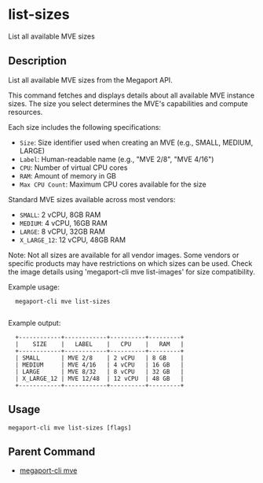 # list-sizes

List all available MVE sizes

## Description

List all available MVE sizes from the Megaport API.

This command fetches and displays details about all available MVE instance sizes.
The size you select determines the MVE's capabilities and compute resources.

Each size includes the following specifications:
- `Size`: Size identifier used when creating an MVE (e.g., SMALL, MEDIUM, LARGE)
- `Label`: Human-readable name (e.g., "MVE 2/8", "MVE 4/16")
- `CPU`: Number of virtual CPU cores
- `RAM`: Amount of memory in GB
- `Max CPU Count`: Maximum CPU cores available for the size

Standard MVE sizes available across most vendors:
- `SMALL`: 2 vCPU, 8GB RAM
- `MEDIUM`: 4 vCPU, 16GB RAM
- `LARGE`: 8 vCPU, 32GB RAM
- `X_LARGE_12`: 12 vCPU, 48GB RAM

Note: Not all sizes are available for all vendor images. Some vendors or specific
products may have restrictions on which sizes can be used. Check the image details
using 'megaport-cli mve list-images' for size compatibility.

Example usage:

```
  megaport-cli mve list-sizes
  
```

Example output:
```
  +------------+------------+----------+---------+
  |    SIZE    |   LABEL    |   CPU    |   RAM   |
  +------------+------------+----------+---------+
  | SMALL      | MVE 2/8    | 2 vCPU   | 8 GB    |
  | MEDIUM     | MVE 4/16   | 4 vCPU   | 16 GB   |
  | LARGE      | MVE 8/32   | 8 vCPU   | 32 GB   |
  | X_LARGE_12 | MVE 12/48  | 12 vCPU  | 48 GB   |
  +------------+------------+----------+---------+

```



## Usage

```
megaport-cli mve list-sizes [flags]
```



## Parent Command

* [megaport-cli mve](megaport-cli_mve.md)







